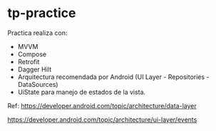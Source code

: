# tp-practice

Practica realiza con:
- MVVM
- Compose
- Retrofit
- Dagger Hilt
- Arquitectura recomendada por Android (UI Layer - Repositories - DataSources)
- UiState para manejo de estados de la vista.


Ref:
https://developer.android.com/topic/architecture/data-layer

https://developer.android.com/topic/architecture/ui-layer/events